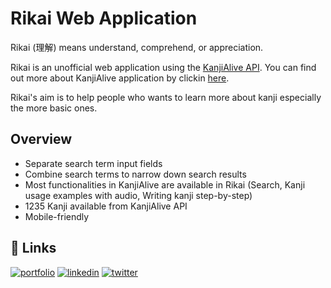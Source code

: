 # Rikai Web Application

Rikai (理解) means understand, comprehend, or appreciation.

Rikai is an unofficial web application using the [KanjiAlive API](https://app.kanjialive.com/api/docs). You can find out more about KanjiAlive application by clickin [here](https://app.kanjialive.com/search).

Rikai's aim is to help people who wants to learn more about kanji especially the more basic ones.

## Overview

- Separate search term input fields
- Combine search terms to narrow down search results
- Most functionalities in KanjiAlive are available in Rikai (Search, Kanji usage examples with audio, Writing kanji step-by-step)
- 1235 Kanji available from KanjiAlive API
- Mobile-friendly

## 🔗 Links

[![portfolio](https://img.shields.io/badge/my_portfolio-000?style=for-the-badge&logo=ko-fi&logoColor=white)](https://vinzmendoza.vercel.app/)
[![linkedin](https://img.shields.io/badge/linkedin-0A66C2?style=for-the-badge&logo=linkedin&logoColor=white)](https://ph.linkedin.com/in/vinzmendoza)
[![twitter](https://img.shields.io/badge/twitter-1DA1F2?style=for-the-badge&logo=twitter&logoColor=white)](https://twitter.com/vinzmendoza_)
